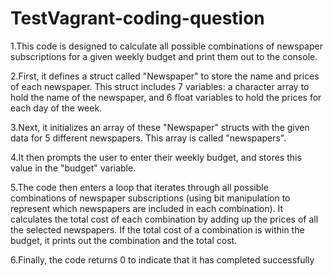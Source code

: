 # TestVagrant-coding-question

1.This code is designed to calculate all possible combinations of newspaper subscriptions for a given weekly budget and print them out to the console.

2.First, it defines a struct called "Newspaper" to store the name and prices of each newspaper. This struct includes 7 variables: a character array to hold the name of the newspaper, and 6 float variables to hold the prices for each day of the week.

3.Next, it initializes an array of these "Newspaper" structs with the given data for 5 different newspapers. This array is called "newspapers".

4.It then prompts the user to enter their weekly budget, and stores this value in the "budget" variable.

5.The code then enters a loop that iterates through all possible combinations of newspaper subscriptions (using bit manipulation to represent which newspapers are included in each combination). It calculates the total cost of each combination by adding up the prices of all the selected newspapers. If the total cost of a combination is within the budget, it prints out the combination and the total cost.

6.Finally, the code returns 0 to indicate that it has completed successfully
